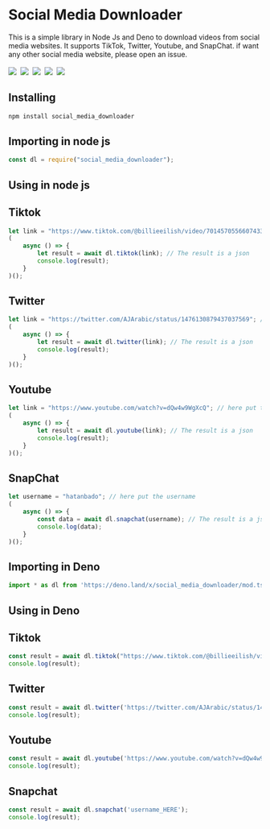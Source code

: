 # Social Media Downloader
This is a simple library in Node Js and Deno to download videos from social media websites. It supports TikTok, Twitter, Youtube, and SnapChat. if want any other social media website, please open an issue.<br><br>
<img src="https://img.shields.io/github/issues/majhcc/social-media-downloader">&nbsp;
<img src="https://img.shields.io/github/last-commit/majhcc/social-media-downloader">&nbsp;
<img src="https://tokei.rs/b1/github/majhcc/social-media-downloader">&nbsp;
<img src="https://img.shields.io/github/license/majhcc/social-media-downloader">&nbsp;
<img src="https://img.shields.io/bundlephobia/min/social_media_downloader">&nbsp;

## Installing
```sh
npm install social_media_downloader
```

## Importing in node js
```javascript
const dl = require("social_media_downloader");
```

## Using in node js

## Tiktok
```javascript
let link = "https://www.tiktok.com/@billieeilish/video/7014570556607433990"; // here put the link
(
    async () => {
        let result = await dl.tiktok(link); // The result is a json
        console.log(result);
    }
)();
```

## Twitter
```javascript
let link = "https://twitter.com/AJArabic/status/1476130879437037569"; // here put the link
(
    async () => {
        let result = await dl.twitter(link); // The result is a json
        console.log(result);
    }
)();
```

## Youtube
```javascript
let link = "https://www.youtube.com/watch?v=dQw4w9WgXcQ"; // here put the link
(
    async () => {
        let result = await dl.youtube(link); // The result is a json
        console.log(result);
    }
)();
```
## SnapChat
```javascript
let username = "hatanbado"; // here put the username
(
    async () => {
        const data = await dl.snapchat(username); // The result is a json
        console.log(data);
    }
)();
```

## Importing in Deno
```javascript
import * as dl from 'https://deno.land/x/social_media_downloader/mod.ts';
```

## Using in Deno

## Tiktok
```javascript
const result = await dl.tiktok("https://www.tiktok.com/@billieeilish/video/7014570556607433990");
console.log(result);
```

## Twitter
```javascript
const result = await dl.twitter('https://twitter.com/AJArabic/status/1476130879437037569');
console.log(result);
```

## Youtube
```javascript
const result = await dl.youtube('https://www.youtube.com/watch?v=dQw4w9WgXcQ');
console.log(result);
```

## Snapchat
```javascript
const result = await dl.snapchat('username_HERE');
console.log(result);
```
